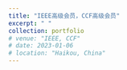 ```yaml
---
title: "IEEE高级会员，CCF高级会员"
excerpt: " "
collection: portfolio
# venue: "IEEE, CCF"
# date: 2023-01-06
# location: "Haikou, China"
---
```


